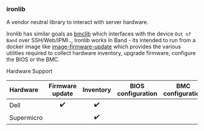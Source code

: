 ### ironlib

A vendor neutral library to interact with server hardware.

Ironlib has similar goals as [bmclib](https://github.com/bmc-toolbox/bmclib/) which interfaces with the device `Out of Band` over SSH/Web/IPMI..,
Ironlib works In Band - its intended to run from a docker image like [image-firmware-update](https://github.com/packethost/image-firmware-update)
which provides the various utilities required to collect hardware inventory, upgrade firmware, configure the BIOS or the BMC.

Hardware Support

Hardware      | Firmware update | Inventory   | BIOS configuration | BMC configuration |
:-----------  | :-------------: | :---------: | :----------------: | :---------------: |
Dell          | :heavy_check_mark: | :heavy_check_mark: | | |
Supermicro    |                    | :heavy_check_mark: | | |
